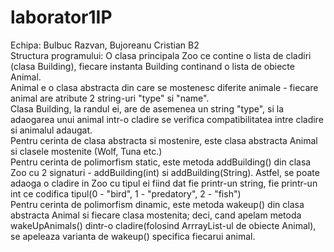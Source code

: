 # laborator1IP
Echipa: Bulbuc Razvan, Bujoreanu Cristian B2   
Structura programului: O clasa principala Zoo ce contine o lista de cladiri (clasa Building), fiecare instanta Building continand o lista de obiecte Animal.  
Animal e o clasa abstracta din care se mostenesc diferite animale - fiecare animal are atribute 2 string-uri "type" si "name".  
Clasa Building, la randul ei, are de asemenea un string "type", si la adaogarea unui animal intr-o cladire se verifica compatibilitatea intre cladire si animalul adaugat.  
Pentru cerinta de clasa abstracta si mostenire, este clasa abstracta Animal si clasele mostenite (Wolf, Tuna etc.)  
Pentru cerinta de polimorfism static, este metoda addBuilding() din clasa Zoo cu 2 signaturi - addBuilding(int) si addBuilding(String). Astfel, se poate adaoga o cladire in Zoo cu tipul ei fiind dat fie printr-un string, fie printr-un int ce codifica tipul(0 - "bird", 1 - "predatory", 2 - "fish")  
Pentru cerinta de polimorfism dinamic, este metoda wakeup() din clasa abstracta Animal si fiecare clasa mostenita; deci, cand apelam metoda wakeUpAnimals() dintr-o cladire(folosind ArrrayList-ul de obiecte Animal), se apeleaza varianta de wakeup() specifica fiecarui animal.
